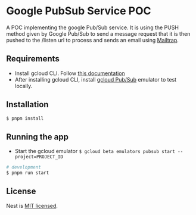 
# Google PubSub Service POC
A POC implementing the google Pub/Sub service. It is using the PUSH method given by Google Pub/Sub to send a message request that it is then 
pushed to the /listen url to process and sends an email using [Mailtrap](https://mailtrap.io/).

## Requirements
- Install gcloud CLI. Follow [this documentation](https://cloud.google.com/pubsub/docs/publish-receive-messages-client-library)
- After installing gcloud CLI, install [gcloud Pub/Sub](https://cloud.google.com/pubsub/docs/emulator) emulator to test locally.

## Installation

```bash
$ pnpm install
```

## Running the app

- Start the gcloud emulator ```$ gcloud beta emulators pubsub start --project=PROJECT_ID```

```bash
# development
$ pnpm run start
```

## License

Nest is [MIT licensed](LICENSE).
